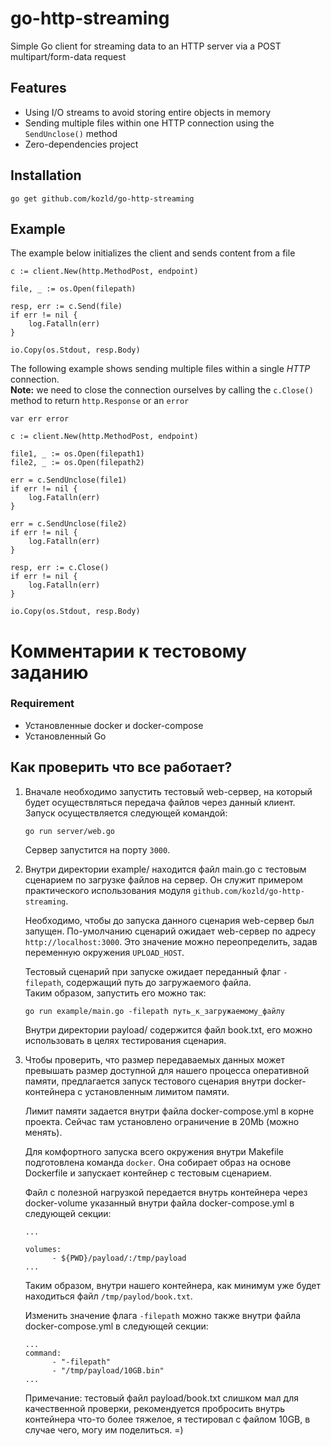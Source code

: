 # go-http-streaming

Simple Go client for streaming data to an HTTP server via a POST multipart/form-data request

## Features

* Using I/O streams to avoid storing entire objects in memory
* Sending multiple files within one HTTP connection using the `SendUnclose()` method
* Zero-dependencies project

## Installation

```
go get github.com/kozld/go-http-streaming
```

## Example

The example below initializes the client and sends content from a file

```
c := client.New(http.MethodPost, endpoint)

file, _ := os.Open(filepath)

resp, err := c.Send(file)
if err != nil {
    log.Fatalln(err)
}

io.Copy(os.Stdout, resp.Body)
```

The following example shows sending multiple files within a single *HTTP* connection.  
**Note:** we need to close the connection ourselves by calling the `c.Close()` method to return `http.Response` or an `error`

```
var err error

c := client.New(http.MethodPost, endpoint)

file1, _ := os.Open(filepath1)
file2, _ := os.Open(filepath2)

err = c.SendUnclose(file1)
if err != nil {
    log.Fatalln(err)
}

err = c.SendUnclose(file2)
if err != nil {
    log.Fatalln(err)
}

resp, err := c.Close()
if err != nil {
    log.Fatalln(err)
}

io.Copy(os.Stdout, resp.Body)
```


# Комментарии к тестовому заданию

### Requirement

* Установленные docker и docker-compose
* Установленный Go

## Как проверить что все работает?

1. Вначале необходимо запустить тестовый web-сервер, на который будет осуществляться передача файлов через данный клиент. Запуск осуществляется следующей командой:
    ```
    go run server/web.go
    ```

    Сервер запустится на порту `3000`.

2. Внутри директории example/ находится файл main.go с тестовым сценарием по загрузке файлов на сервер.
    Он служит примером практического использования модуля `github.com/kozld/go-http-streaming`.

    Необходимо, чтобы до запуска данного сценария web-сервер был запущен.
    По-умолчанию сценарий ожидает web-сервер по адресу `http://localhost:3000`. Это значение можно переопределить, задав переменную окружения `UPLOAD_HOST`.

    Тестовый сценарий при запуске ожидает переданный флаг `-filepath`, содержащий путь до загружаемого файла.  
    Таким образом, запустить его можно так:

    ```
    go run example/main.go -filepath путь_к_загружаемому_файлу
    ```

    Внутри директории payload/ содержится файл book.txt, его можно использовать в целях тестирования сценария.


3. Чтобы проверить, что размер передаваемых данных может превышать размер доступной для нашего процесса оперативной памяти, предлагается запуск тестового сценария      внутри docker-контейнера с установленным лимитом памяти.
    
    Лимит памяти задается внутри файла docker-compose.yml в корне проекта. Сейчас там установлено ограничение в 20Mb (можно менять).
    
    Для комфортного запуска всего окружения внутри Makefile подготовлена команда `docker`. Она собирает образ на основе Dockerfile и запускает контейнер с тестовым сценарием. 
    
    Файл с полезной нагрузкой передается внутрь контейнера через docker-volume указанный внутри файла docker-compose.yml в следующей секции:
    
    ``` 
    ...
    
    volumes:
          - ${PWD}/payload/:/tmp/payload
    ...      
    ```
    
    Таким образом, внутри нашего контейнера, как минимум уже будет находиться файл `/tmp/paylod/book.txt`.
    
    Изменить значение флага `-filepath` можно также внутри файла docker-compose.yml в следующей секции:
    ```
    ...
    command:
          - "-filepath"
          - "/tmp/payload/10GB.bin"
    ...
    ```
    
    Примечание: тестовый файл payload/book.txt слишком мал для качественной проверки, рекомендуется пробросить внутрь контейнера что-то более тяжелое, я тестировал с файлом 10GB, в случае чего, могу им поделиться. =)
